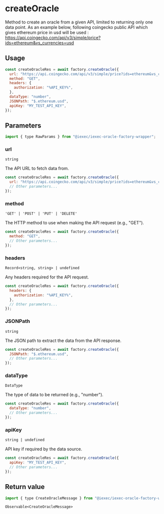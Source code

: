 # createOracle

Method to create an oracle from a given API, limited to returning only one data point.
As an example below, following coingecko public API which gives ethereum price in usd will be used : <https://api.coingecko.com/api/v3/simple/price?ids=ethereum&vs_currencies=usd>

## Usage

```js
const createOracleRes = await factory.createOracle({
  url: "https://api.coingecko.com/api/v3/simple/price?ids=ethereum&vs_currencies=usd",
  method: "GET",
  headers: {
    authorization: "%API_KEY%",
  },
  dataType: "number",
  JSONPath: "$.ethereum.usd",
  apiKey: "MY_TEST_API_KEY",
});
```

## Parameters

```js
import { type RawParams } from "@iexec/iexec-oracle-factory-wrapper";
```

### url

`string`

The API URL to fetch data from.

```js
const createOracleRes = await factory.createOracle({
  url: "https://api.coingecko.com/api/v3/simple/price?ids=ethereum&vs_currencies=usd",
  // Other parameters...
});
```

### method

`'GET' | 'POST' | 'PUT' | 'DELETE'`

The HTTP method to use when making the API request (e.g., "GET").

```js
const createOracleRes = await factory.createOracle({
  method: "GET",
  // Other parameters...
});
```

### headers

`Record<string, string> | undefined`

Any headers required for the API request.

```js
const createOracleRes = await factory.createOracle({
  headers: {
    authorization: "%API_KEY%",
  },
  // Other parameters...
});
```

### JSONPath

`string`

The JSON path to extract the data from the API response.

```js
const createOracleRes = await factory.createOracle({
  JSONPath: "$.ethereum.usd",
  // Other parameters...
});
```

### dataType

`DataType`

The type of data to be returned (e.g., "number").

```js
const createOracleRes = await factory.createOracle({
  dataType: "number",
  // Other parameters...
});
```

### apiKey

`string | undefined`

API key if required by the data source.

```js
const createOracleRes = await factory.createOracle({
  apiKey: "MY_TEST_API_KEY",
  // Other parameters...
});
```

## Return value

```js
import { type CreateOracleMessage } from "@iexec/iexec-oracle-factory-wrapper";
```

`Observable<CreateOracleMessage>`
